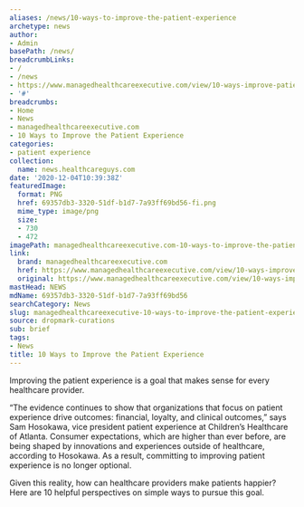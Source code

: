 ```yaml
---
aliases: /news/10-ways-to-improve-the-patient-experience
archetype: news
author:
- Admin
basePath: /news/
breadcrumbLinks:
- /
- /news
- https://www.managedhealthcareexecutive.com/view/10-ways-improve-patient-experience
- '#'
breadcrumbs:
- Home
- News
- managedhealthcareexecutive.com
- 10 Ways to Improve the Patient Experience
categories:
- patient experience
collection:
  name: news.healthcareguys.com
date: '2020-12-04T10:39:38Z'
featuredImage:
  format: PNG
  href: 69357db3-3320-51df-b1d7-7a93ff69bd56-fi.png
  mime_type: image/png
  size:
  - 730
  - 472
imagePath: managedhealthcareexecutive.com-10-ways-to-improve-the-patient-experience
link:
  brand: managedhealthcareexecutive.com
  href: https://www.managedhealthcareexecutive.com/view/10-ways-improve-patient-experience
  original: https://www.managedhealthcareexecutive.com/view/10-ways-improve-patient-experience
mastHead: NEWS
mdName: 69357db3-3320-51df-b1d7-7a93ff69bd56
searchCategory: News
slug: managedhealthcareexecutive-10-ways-to-improve-the-patient-experience
source: dropmark-curations
sub: brief
tags:
- News
title: 10 Ways to Improve the Patient Experience
---
```


Improving the patient experience is a goal that makes sense for every healthcare provider.

“The evidence continues to show that organizations that focus on patient experience drive outcomes: financial, loyalty, and clinical outcomes,” says Sam Hosokawa, vice president patient experience at Children’s Healthcare of Atlanta. Consumer expectations, which are higher than ever before, are being shaped by innovations and experiences outside of healthcare, according to Hosokawa. As a result, committing to improving patient experience is no longer optional.

Given this reality, how can healthcare providers make patients happier?  Here are 10 helpful perspectives on simple ways to pursue this goal.